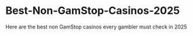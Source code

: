 # Best-Non-GamStop-Casinos-2025
Here are the best non GamStop casinos every gambler must check in 2025
